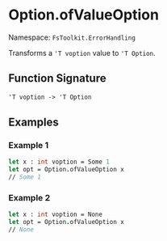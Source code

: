 # Option.ofValueOption

Namespace: `FsToolkit.ErrorHandling`

Transforms a `'T voption` value to `'T Option`.

## Function Signature

```fsharp
'T voption -> 'T Option
```

## Examples

### Example 1

```fsharp
let x : int voption = Some 1
let opt = Option.ofValueOption x
// Some 1
```

### Example 2

```fsharp
let x : int voption = None
let opt = Option.ofValueOption x
// None
```

